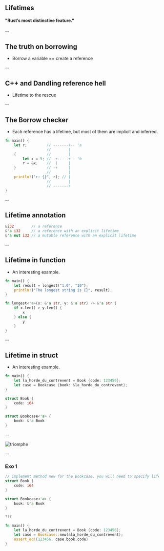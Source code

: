 ## Lifetimes
#### "Rust’s most distinctive feature."

--

## The truth on borrowing
* Borrow a variable == create a reference

--

## C++ and Dandling reference hell
* Lifetime to the rescue

--

## The Borrow checker
* Each reference has a lifetime, but most of them are implicit and inferred.

````rust
fn main() {
    let r;         // -------+-- 'a
                   //        |
    {              //        |
        let x = 5; // -+-----+-- 'b
        r = &x;    //  |     |
    }              // -+     |
                   //        |
    println!("r: {}", r); // |
                   //        |
                   // -------+
}
````

--

## Lifetime annotation

````rust
&i32        // a reference
&'a i32     // a reference with an explicit lifetime
&'a mut i32 // a mutable reference with an explicit lifetime
````

--

## Lifetime in function
* An interesting example.

````rust
fn main() {
    let result = longest("1.0", "10");
    println!("The longest string is {}", result);
}

fn longest<'a>(x: &'a str, y: &'a str) -> &'a str {
    if x.len() > y.len() {
        x
    } else {
        y
    }
}
````

--

## Lifetime in struct
* An interesting example.

````rust
fn main() {
    let la_horde_du_contrevent = Book {code: 123456};
    let case = Bookcase {book: &la_horde_du_contrevent};
}

struct Book {
    code: i64
}

struct Bookcase<'a> {
    book: &'a Book
}
````

--

![triomphe](https://xebia-france.github.io/xke-rs/images/triomphe.png) <!-- .element: class="borderless medium" -->

--

### Exo 1

```rust
// implement method new for the Bookcase, you will need to specify lifetimes parameters.
struct Book {
    code: i64
}

struct Bookcase<'a> {
    book: &'a Book
}

???

fn main() {
    let la_horde_du_contrevent = Book {code: 123456};
    let case = Bookcase::new(&la_horde_du_contrevent);
    assert_eq!(123456, case.book.code)
}

```
